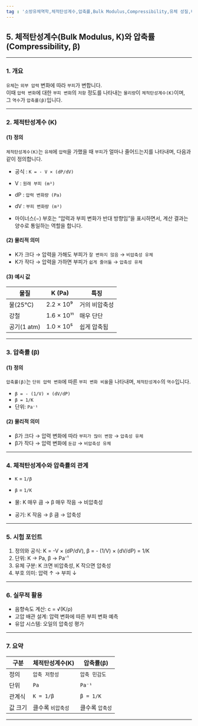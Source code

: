 ```yaml
---
tag : '소방유체역학,체적탄성계수,압축률,Bulk Modulus,Compressibility,유체 성질,비압축성 유체,압축성 유체,소방설비기사,소방설비산업기사'
---
```

## 5. 체적탄성계수(Bulk Modulus, K)와 압축률(Compressibility, β)

---

### 1. 개요
`유체`는 `외부 압력` 변화에 따라 `부피`가 변합니다.  
이때 `압력 변화`에 대한 `부피 변화`의 `저항` 정도를 나타내는 `물리량`이 `체적탄성계수(K)`이며,  
그 `역수`가 `압축률(β)`입니다.

---

### 2. 체적탄성계수 (K)

#### (1) 정의
`체적탄성계수(K)`는 `유체`에 `압력`을 가했을 때 `부피`가 얼마나 줄어드는지를 나타내며, 다음과 같이 정의합니다.

- 공식 : `K = - V × (dP/dV)`

- V : `원래 부피 (m³)`  
- dP : `압력 변화량 (Pa)`  
- dV : `부피 변화량 (m³)` 
- 마이너스(−) 부호는 “압력과 부피 변화가 반대 방향임”을 표시하면서, 계산 결과는 양수로 통일하는 역할을 합니다.



#### (2) 물리적 의미
- K가 크다 → 압력을 가해도 부피가 `잘 변하지 않음` → `비압축성 유체`  
- K가 작다 → 압력을 가하면 부피가 `쉽게 줄어듦` → `압축성 유체`

#### (3) 예시 값
| 물질       | K (Pa)     | 특징 |
|------------|------------|------|
| 물(25°C)   | 2.2 × 10⁹  | 거의 비압축성 |
| 강철       | 1.6 × 10¹¹ | 매우 단단 |
| 공기(1 atm)| 1.0 × 10⁵  | 쉽게 압축됨 |

---

### 3. 압축률 (β)

#### (1) 정의
`압축률(β)`는 `단위 압력 변화`에 따른 `부피 변화 비율`을 나타내며, `체적탄성계수`의 `역수`입니다.

- `β = - (1/V) × (dV/dP)  `
- `β = 1/K`
- 단위: `Pa⁻¹`

#### (2) 물리적 의미
- β가 크다 → 압력 변화에 따라 `부피가 많이 변함` → `압축성 유체`  
- β가 작다 → 압력 변화에 `둔감` → `비압축성 유체`

---

### 4. 체적탄성계수와 압축률의 관계
- `K` = `1/β`  
- `β` = `1/K`  

- 물: K 매우 큼 → β 매우 작음 → 비압축성  
- 공기: K 작음 → β 큼 → 압축성

---

### 5. 시험 포인트
1. 정의와 공식: K = -V × (dP/dV), β = - (1/V) × (dV/dP) = 1/K  
2. 단위: K → Pa, β → Pa⁻¹  
3. 유체 구분: K 크면 비압축성, K 작으면 압축성  
4. 부호 의미: 압력 ↑ → 부피 ↓

---

### 6. 실무적 활용
- 음향속도 계산: c = √(K/ρ)  
- 고압 배관 설계: 압력 변화에 따른 부피 변화 예측  
- 유압 시스템: 오일의 압축성 평가

---

### 7. 요약
| 구분  | 체적탄성계수(K) | 압축률(β) |
|-------|----------------|-----------|
| 정의  | `압축 저항성`     | `압축 민감도` |
| 단위  | `Pa`             | `Pa⁻¹`      |
| 관계식| `K = 1/β`        | `β = 1/K`   |
| 값 크기| 클수록 `비압축성` | 클수록 `압축성` |

---
